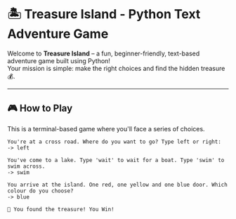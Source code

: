 # 🏝️ Treasure Island - Python Text Adventure Game

Welcome to **Treasure Island** – a fun, beginner-friendly, text-based adventure game built using Python!  
Your mission is simple: make the right choices and find the hidden treasure 💰.

---

## 🎮 How to Play

This is a terminal-based game where you'll face a series of choices.

```text
You're at a cross road. Where do you want to go? Type left or right:
-> left

You've come to a lake. Type 'wait' to wait for a boat. Type 'swim' to swim across.
-> swim

You arrive at the island. One red, one yellow and one blue door. Which colour do you choose?
-> blue

🎉 You found the treasure! You Win!
